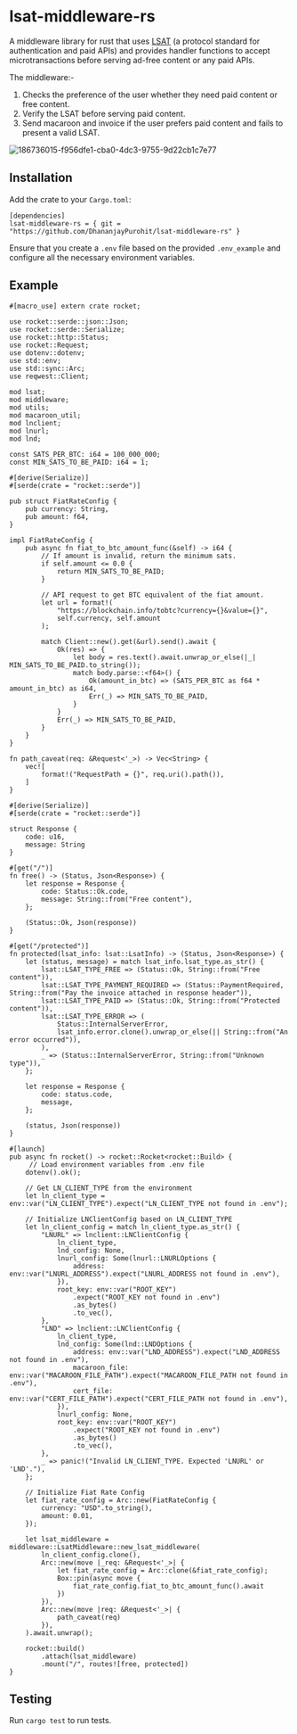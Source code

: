 # lsat-middleware-rs
A middleware library for rust that uses [LSAT](https://github.com/lightninglabs/L402/blob/master/protocol-specification.md) (a protocol standard for authentication and paid APIs) and provides handler functions to accept microtransactions before serving ad-free content or any paid APIs.

The middleware:-

1. Checks the preference of the user whether they need paid content or free content.
2. Verify the LSAT before serving paid content.
3. Send macaroon and invoice if the user prefers paid content and fails to present a valid LSAT.

![186736015-f956dfe1-cba0-4dc3-9755-9d22cb1c7e77](https://github.com/user-attachments/assets/afc099e2-d0b8-4344-9665-17a81f6907bc)


## Installation

Add the crate to your `Cargo.toml`:
```
[dependencies]
lsat-middleware-rs = { git = "https://github.com/DhananjayPurohit/lsat-middleware-rs" }
```

Ensure that you create a `.env` file based on the provided `.env_example` and configure all the necessary environment variables.

## Example
```
#[macro_use] extern crate rocket;

use rocket::serde::json::Json;
use rocket::serde::Serialize;
use rocket::http::Status;
use rocket::Request;
use dotenv::dotenv;
use std::env;
use std::sync::Arc;
use reqwest::Client;

mod lsat;
mod middleware;
mod utils;
mod macaroon_util;
mod lnclient;
mod lnurl;
mod lnd;

const SATS_PER_BTC: i64 = 100_000_000;
const MIN_SATS_TO_BE_PAID: i64 = 1;

#[derive(Serialize)]
#[serde(crate = "rocket::serde")]

pub struct FiatRateConfig {
    pub currency: String,
    pub amount: f64,
}

impl FiatRateConfig {
    pub async fn fiat_to_btc_amount_func(&self) -> i64 {
        // If amount is invalid, return the minimum sats.
        if self.amount <= 0.0 {
            return MIN_SATS_TO_BE_PAID;
        }

        // API request to get BTC equivalent of the fiat amount.
        let url = format!(
            "https://blockchain.info/tobtc?currency={}&value={}",
            self.currency, self.amount
        );

        match Client::new().get(&url).send().await {
            Ok(res) => {
                let body = res.text().await.unwrap_or_else(|_| MIN_SATS_TO_BE_PAID.to_string());
                match body.parse::<f64>() {
                    Ok(amount_in_btc) => (SATS_PER_BTC as f64 * amount_in_btc) as i64,
                    Err(_) => MIN_SATS_TO_BE_PAID,
                }
            }
            Err(_) => MIN_SATS_TO_BE_PAID,
        }
    }
}

fn path_caveat(req: &Request<'_>) -> Vec<String> {
    vec![
        format!("RequestPath = {}", req.uri().path()),
    ]
}

#[derive(Serialize)]
#[serde(crate = "rocket::serde")]

struct Response {
    code: u16,
    message: String
}

#[get("/")]
fn free() -> (Status, Json<Response>) {
    let response = Response {
        code: Status::Ok.code,
        message: String::from("Free content"),
    };

    (Status::Ok, Json(response))
}

#[get("/protected")]
fn protected(lsat_info: lsat::LsatInfo) -> (Status, Json<Response>) {
    let (status, message) = match lsat_info.lsat_type.as_str() {
        lsat::LSAT_TYPE_FREE => (Status::Ok, String::from("Free content")),
        lsat::LSAT_TYPE_PAYMENT_REQUIRED => (Status::PaymentRequired, String::from("Pay the invoice attached in response header")),
        lsat::LSAT_TYPE_PAID => (Status::Ok, String::from("Protected content")),
        lsat::LSAT_TYPE_ERROR => (
            Status::InternalServerError,
            lsat_info.error.clone().unwrap_or_else(|| String::from("An error occurred")),
        ),
        _ => (Status::InternalServerError, String::from("Unknown type")),
    };

    let response = Response {
        code: status.code,
        message,
    };

    (status, Json(response))
}

#[launch]
pub async fn rocket() -> rocket::Rocket<rocket::Build> {
     // Load environment variables from .env file
    dotenv().ok();

    // Get LN_CLIENT_TYPE from the environment
    let ln_client_type = env::var("LN_CLIENT_TYPE").expect("LN_CLIENT_TYPE not found in .env");

    // Initialize LNClientConfig based on LN_CLIENT_TYPE
    let ln_client_config = match ln_client_type.as_str() {
        "LNURL" => lnclient::LNClientConfig {
            ln_client_type,
            lnd_config: None,
            lnurl_config: Some(lnurl::LNURLOptions {
                address: env::var("LNURL_ADDRESS").expect("LNURL_ADDRESS not found in .env"),
            }),
            root_key: env::var("ROOT_KEY")
                .expect("ROOT_KEY not found in .env")
                .as_bytes()
                .to_vec(),
        },
        "LND" => lnclient::LNClientConfig {
            ln_client_type,
            lnd_config: Some(lnd::LNDOptions {
                address: env::var("LND_ADDRESS").expect("LND_ADDRESS not found in .env"),
                macaroon_file: env::var("MACAROON_FILE_PATH").expect("MACAROON_FILE_PATH not found in .env"),
                cert_file: env::var("CERT_FILE_PATH").expect("CERT_FILE_PATH not found in .env"),
            }),
            lnurl_config: None,
            root_key: env::var("ROOT_KEY")
                .expect("ROOT_KEY not found in .env")
                .as_bytes()
                .to_vec(),
        },
        _ => panic!("Invalid LN_CLIENT_TYPE. Expected 'LNURL' or 'LND'."),
    };

    // Initialize Fiat Rate Config
    let fiat_rate_config = Arc::new(FiatRateConfig {
        currency: "USD".to_string(),
        amount: 0.01,
    });

    let lsat_middleware = middleware::LsatMiddleware::new_lsat_middleware(
        ln_client_config.clone(),
        Arc::new(move |_req: &Request<'_>| {
            let fiat_rate_config = Arc::clone(&fiat_rate_config);
            Box::pin(async move {
                fiat_rate_config.fiat_to_btc_amount_func().await
            })
        }),
        Arc::new(move |req: &Request<'_>| {
            path_caveat(req)
        }),
    ).await.unwrap();

    rocket::build()
        .attach(lsat_middleware)
        .mount("/", routes![free, protected])
}
```

## Testing

Run `cargo test` to run tests.
